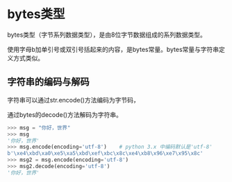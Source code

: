 # bytes类型

bytes类型（字节系列数据类型），是由8位字节数据组成的系列数据类型。

使用字母b加单引号或双引号括起来的内容，是bytes常量。bytes常量与字符串定义方式类似。



## 字符串的编码与解码

字符串可以通过str.encode()方法编码为字节码，

通过bytes的decode()方法解码为字符串。

```python
>>> msg = "你好，世界"
>>> msg
'你好，世界'
>>> msg.encode(encoding='utf-8')	# python 3.x 中编码默认是'utf-8'
b'\xe4\xbd\xa0\xe5\xa5\xbd\xef\xbc\x8c\xe4\xb8\x96\xe7\x95\x8c'
>>> msg2 = msg.encode(encoding='utf-8')
>>> msg2.decode(encoding='utf-8')
'你好，世界'
```



